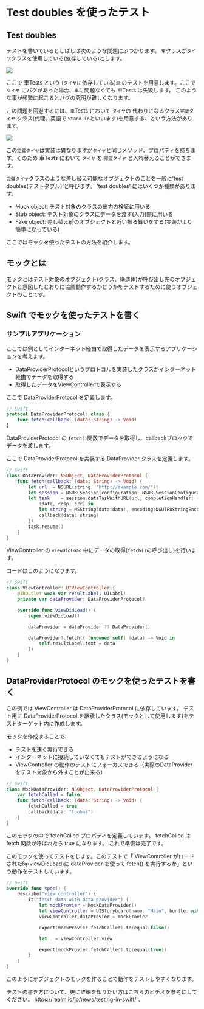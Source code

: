 # Test doubles を使ったテスト

## Test doubles

テストを書いているとしばしば次のような問題にぶつかります。 `車`クラスが`タイヤ`クラスを使用している(依存している)とします。

![](https://github.com/Quick/Assets/blob/master/Screenshots/TestUsingMock_BusesA.png)

ここで 車Tests という (`タイヤ`に依存している)`車` のテストを用意します。ここで `タイヤ` にバグがあった場合、`車`に問題なくても 車Tests は失敗します。
このような事が頻繁に起こるとバグの究明が難しくなります。

この問題を回避するには、`車`Tests において `タイヤ`の 代わりになるクラス`完璧タイヤ` クラス(代理、英語で `Stand-in`といいます)を用意する、という方法があります。

![](https://github.com/Quick/Assets/blob/master/Screenshots/TestUsingMock_BusesAmock.png)

この`完璧タイヤ`は実装は異なりますが`タイヤ`と同じメソッド、プロパティを持ちます。そのため 車Tests において `タイヤ` を `完璧タイヤ` と入れ替えることができます。

`完璧タイヤ`クラスのような差し替え可能なオブジェクトのことを一般に'test doubles(テストダブル)'と呼びます。
'test doubles' にはいくつか種類があります。

- Mock object: テスト対象のクラスの出力の検証に用いる
- Stub object: テスト対象のクラスにデータを渡す(入力)際に用いる
- Fake object: 差し替え前のオブジェクトと近い振る舞いをする(実装がより簡単になっている)

ここではモックを使ったテストの方法を紹介します。

## モックとは

モックとはテスト対象のオブジェクト(クラス、構造体)が呼び出し先のオブジェクトと意図したとおりに協調動作するかどうかをテストするために使うオブジェクトのことです。

## Swift でモックを使ったテストを書く

### サンプルアプリケーション

ここでは例としてインターネット経由で取得したデータを表示するアプリケーションを考えます。

* DataProviderProtocolというプロトコルを実装したクラスがインターネット経由でデータを取得する
* 取得したデータをViewControllerで表示する

ここで DataProviderProtocol を定義します。

```swift
// Swift
protocol DataProviderProtocol: class {
    func fetch(callback: (data: String) -> Void)
}
```

DataProviderProtocol の `fetch()`関数でデータを取得し、callbackブロックでデータを渡します。

ここで DataProviderProtocol を実装する DataProvider クラスを定義します。

```swift
// Swift
class DataProvider: NSObject, DataProviderProtocol {
    func fetch(callback: (data: String) -> Void) {
        let url  = NSURL(string: "http://example.com/")!
        let session = NSURLSession(configuration: NSURLSessionConfiguration.defaultSessionConfiguration())
        let task    = session.dataTaskWithURL(url, completionHandler: {
            (data, resp, err) in
            let string = NSString(data:data!, encoding:NSUTF8StringEncoding) as! String
            callback(data: string)
        })
        task.resume()
    }
}
```

ViewController の `viewDidLoad` 中にデータの取得(`fetch()`の呼び出し)を行います。

コードはこのようになります。

```swift
// Swift
class ViewController: UIViewController {
    @IBOutlet weak var resultLabel: UILabel!
    private var dataProvider: DataProviderProtocol?

    override func viewDidLoad() {
        super.viewDidLoad()

        dataProvider = dataProvider ?? DataProvider()

        dataProvider?.fetch({ [unowned self] (data) -> Void in
            self.resultLabel.text = data
        })
    }
}
```

## DataProviderProtocol のモックを使ったテストを書く

この例では ViewController は DataProviderProtocol に依存しています。
テスト用に DataProviderProtocol を継承したクラス(モックとして使用します)をテストターゲット内に作成します。

モックを作成することで、
- テストを速く実行できる
- インターネットに接続していなくてもテストができるようになる
- ViewController の動作のテストにフォーカスできる（実際のDataProviderをテスト対象から外すことが出来る）

```swift
// Swift
class MockDataProvider: NSObject, DataProviderProtocol {
    var fetchCalled = false
    func fetch(callback: (data: String) -> Void) {
        fetchCalled = true
        callback(data: "foobar")
    }
}
```

このモックの中で fetchCalled プロパティを定義しています。 fetchCalled は fetch 関数が呼ばれたら true になります。
これで準備は完了です。

このモックを使ってテストをします。このテストで「 ViewController がロードされた時(viewDidLoad)に dataProvider を使って fetch() を実行するか」という動作をテストしています。

```swift
// Swift
override func spec() {
    describe("view controller") {
        it("fetch data with data provider") {
            let mockProvier = MockDataProvider()
            let viewController = UIStoryboard(name: "Main", bundle: nil).instantiateViewControllerWithIdentifier("ViewController") as! ViewController
            viewController.dataProvier = mockProvier

            expect(mockProvier.fetchCalled).to(equal(false))

            let _ = viewController.view

            expect(mockProvier.fetchCalled).to(equal(true))
        }
    }
}
```

このようにオブジェクトのモックを作ることで動作をテストしやすくなります。

テストの書き方について、更に詳細を知りたい方はこちらのビデオを参考にしてください。 https://realm.io/jp/news/testing-in-swift/ 。
